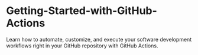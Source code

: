 # Getting-Started-with-GitHub-Actions
Learn how to automate, customize, and execute your software development workflows right in your GitHub repository with GitHub Actions.
